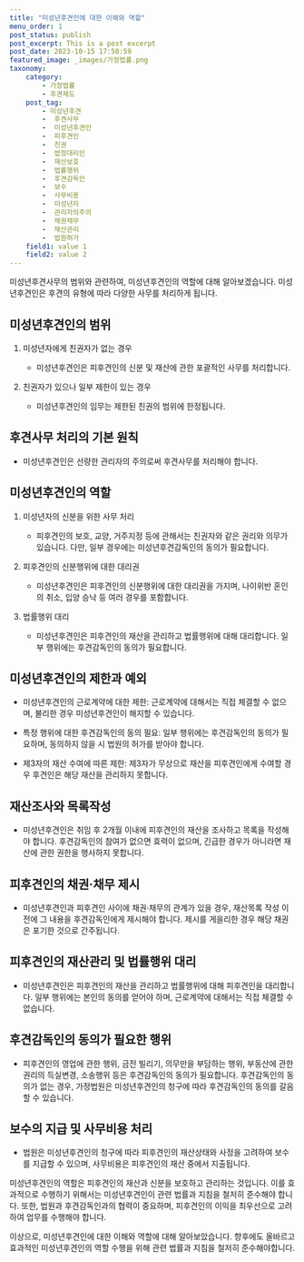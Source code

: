 ```yaml
---
title: "미성년후견인에 대한 이해와 역할"
menu_order: 1
post_status: publish
post_excerpt: This is a post excerpt
post_date: 2023-10-15 17:50:59
featured_image: _images/가정법률.png
taxonomy:
    category:
        - 가정법률
        - 후견제도
    post_tag:
        - 미성년후견
        -  후견사무
        -  미성년후견인
        -  피후견인
        -  친권
        -  법정대리인
        -  재산보호
        -  법률행위
        -  후견감독인
        -  보수
        -  사무비용
        -  미성년자
        -  관리자의주의
        -  채권채무
        -  재산관리
        -  법원허가
    field1: value 1
    field2: value 2
---
```



미성년후견사무의 범위와 관련하여, 미성년후견인의 역할에 대해 알아보겠습니다. 미성년후견인은 후견의 유형에 따라 다양한 사무를 처리하게 됩니다.

## 미성년후견인의 범위

1. 미성년자에게 친권자가 없는 경우
   - 미성년후견인은 피후견인의 신분 및 재산에 관한 포괄적인 사무를 처리합니다.

2. 친권자가 있으나 일부 제한이 있는 경우
   - 미성년후견인의 임무는 제한된 친권의 범위에 한정됩니다.

## 후견사무 처리의 기본 원칙

- 미성년후견인은 선량한 관리자의 주의로써 후견사무를 처리해야 합니다.

## 미성년후견인의 역할

1. 미성년자의 신분을 위한 사무 처리
   - 피후견인의 보호, 교양, 거주지정 등에 관해서는 친권자와 같은 권리와 의무가 있습니다. 다만, 일부 경우에는 미성년후견감독인의 동의가 필요합니다.

2. 피후견인의 신분행위에 대한 대리권
   - 미성년후견인은 피후견인의 신분행위에 대한 대리권을 가지며, 나이위반 혼인의 취소, 입양 승낙 등 여러 경우를 포함합니다.

3. 법률행위 대리
   - 미성년후견인은 피후견인의 재산을 관리하고 법률행위에 대해 대리합니다. 일부 행위에는 후견감독인의 동의가 필요합니다.

## 미성년후견인의 제한과 예외

- 미성년후견인의 근로계약에 대한 제한: 근로계약에 대해서는 직접 체결할 수 없으며, 불리한 경우 미성년후견인이 해지할 수 있습니다.

- 특정 행위에 대한 후견감독인의 동의 필요: 일부 행위에는 후견감독인의 동의가 필요하며, 동의하지 않을 시 법원의 허가를 받아야 합니다.

- 제3자의 재산 수여에 따른 제한: 제3자가 무상으로 재산을 피후견인에게 수여할 경우 후견인은 해당 재산을 관리하지 못합니다.

## 재산조사와 목록작성

- 미성년후견인은 취임 후 2개월 이내에 피후견인의 재산을 조사하고 목록을 작성해야 합니다. 후견감독인의 참여가 없으면 효력이 없으며, 긴급한 경우가 아니라면 재산에 관한 권한을 행사하지 못합니다.

## 피후견인의 채권·채무 제시

- 미성년후견인과 피후견인 사이에 채권·채무의 관계가 있을 경우, 재산목록 작성 이전에 그 내용을 후견감독인에게 제시해야 합니다. 제시를 게을리한 경우 해당 채권은 포기한 것으로 간주됩니다.

## 피후견인의 재산관리 및 법률행위 대리

- 미성년후견인은 피후견인의 재산을 관리하고 법률행위에 대해 피후견인을 대리합니다. 일부 행위에는 본인의 동의를 얻어야 하며, 근로계약에 대해서는 직접 체결할 수 없습니다.

## 후견감독인의 동의가 필요한 행위

- 피후견인의 영업에 관한 행위, 금전 빌리기, 의무만을 부담하는 행위, 부동산에 관한 권리의 득실변경, 소송행위 등은 후견감독인의 동의가 필요합니다. 후견감독인의 동의가 없는 경우, 가정법원은 미성년후견인의 청구에 따라 후견감독인의 동의를 갈음할 수 있습니다.

## 보수의 지급 및 사무비용 처리

- 법원은 미성년후견인의 청구에 따라 피후견인의 재산상태와 사정을 고려하여 보수를 지급할 수 있으며, 사무비용은 피후견인의 재산 중에서 지출됩니다.

미성년후견인의 역할은 피후견인의 재산과 신분을 보호하고 관리하는 것입니다. 이를 효과적으로 수행하기 위해서는 미성년후견인이 관련 법률과 지침을 철저히 준수해야 합니다. 또한, 법원과 후견감독인과의 협력이 중요하며, 피후견인의 이익을 최우선으로 고려하여 업무를 수행해야 합니다.

이상으로, 미성년후견인에 대한 이해와 역할에 대해 알아보았습니다. 향후에도 올바르고 효과적인 미성년후견인의 역할 수행을 위해 관련 법률과 지침을 철저히 준수해야합니다.

